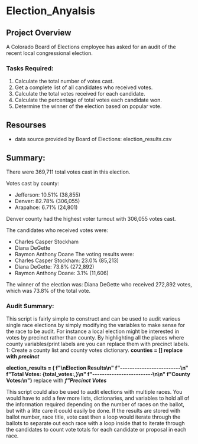 # Election_Anyalsis
## Project Overview
A Colorado Board of Elections employee has asked for an audit of the recent local congressional election.
### Tasks Required:
1. Calculate the total number of votes cast.
2. Get a complete list of all candidates who received votes.
3. Calculate the total votes received for each candidate.
4. Calculate the percentage of total votes each candidate won.
5. Determine the winner of the election based on popular vote.

## Resourses
 - data source provided by Board of Elections: election_results.csv
 
 ## Summary:
There were 369,711 total votes cast in this election.

Votes cast by county:
- Jefferson: 10.51% (38,855)
- Denver: 82.78% (306,055)
- Arapahoe: 6.71% (24,801)

Denver county had the highest voter turnout with 306,055 votes cast.

The candidates who received votes were:
- Charles Casper Stockham
- Diana DeGette
- Raymon Anthony Doane
The voting results were:
- Charles Casper Stockham: 23.0% (85,213)
- Diana DeGette: 73.8% (272,892)
- Raymon Anthony Doane: 3.1% (11,606)

The winner of the election was:
Diana DeGette who received 272,892 votes, which was 73.8% of the total vote.

### Audit Summary:
This script is fairly simple to construct and can be used to audit various single race elections by simply modifying the variables to make sense for the race to be audit. For instance a local election might be interested in votes by precinct rather than county. By highlighting all the places where county variables/print labels are you can replace them with precinct labels.
  1: Create a county list and county votes dictionary.
  **counties = [] replace with *precinct***

**election_results = (
        f"\nElection Results\n"
        f"-------------------------\n"
        f"Total Votes: {total_votes:,}\n"
        f"-------------------------\n\n"
        f"County Votes:\n")** replace with ***f"Precinct Votes***

This script could also be used to audit elections with multiple races. You would have to add a few more lists, dictionaries, and variables to hold all of the information required depending on the number of races on the ballot, but with a litte care it could easily be done. 
If the results are stored with ballot number, race title, vote cast then a loop would iterate through the ballots to separate out each race with a loop inside that to iterate through the candidates to count vote totals for each candidate or proposal in each race.


